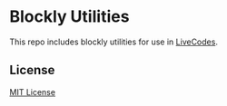 # Blockly Utilities

This repo includes blockly utilities for use in [LiveCodes](https://github.com/live-codes/livecodes).

## License

[MIT License](./LICENSE)
